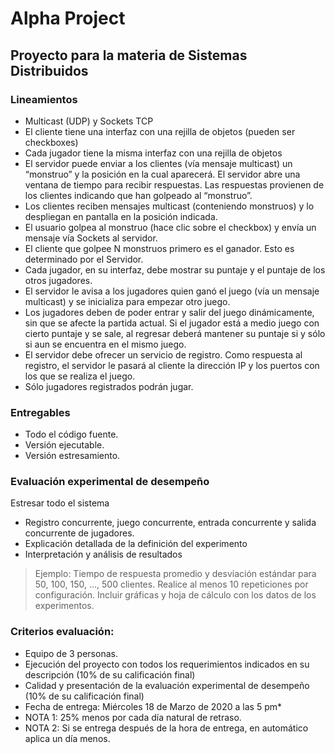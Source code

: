 # Alpha Project
## Proyecto para la materia de Sistemas Distribuidos

### Lineamientos
 - Multicast (UDP) y Sockets TCP
 - El cliente tiene una interfaz con una rejilla de objetos (pueden ser checkboxes)
 - Cada jugador tiene la misma interfaz con una rejilla de objetos
 - El servidor puede enviar a los clientes (vía mensaje multicast) un “monstruo” y la posición en la cual aparecerá. El servidor abre una ventana de tiempo para recibir respuestas. Las respuestas provienen de los clientes indicando que han golpeado al “monstruo”.
 - Los clientes reciben mensajes multicast (conteniendo monstruos) y lo despliegan en pantalla en la posición indicada.
 - El usuario golpea al monstruo (hace clic sobre el checkbox) y envía un mensaje vía Sockets al servidor.
 - El cliente que golpee N monstruos primero es el ganador. Esto es determinado por el Servidor.
 - Cada jugador, en su interfaz, debe mostrar su puntaje y el puntaje de los otros jugadores.
 - El servidor le avisa a los jugadores quien ganó el juego (vía un mensaje multicast) y se inicializa para empezar otro juego.
 - Los jugadores deben de poder entrar y salir del juego dinámicamente, sin que se afecte la partida actual. Si el jugador está a medio juego con cierto puntaje y se sale, al regresar deberá mantener su puntaje si y sólo si aun se encuentra en el mismo juego.
 - El servidor debe ofrecer un servicio de registro. Como respuesta al registro, el servidor le pasará al cliente la dirección IP y los puertos con los que se realiza el juego.
 - Sólo jugadores registrados podrán jugar.

### Entregables
 - Todo el código fuente.
 - Versión ejecutable.
 - Versión estresamiento.

### Evaluación experimental de desempeño

Estresar todo el sistema
 - Registro concurrente, juego concurrente, entrada concurrente y salida concurrente de jugadores.
 - Explicación detallada de la definición del experimento
 - Interpretación y análisis de resultados

> Ejemplo: 
> Tiempo de respuesta promedio y desviación estándar para 50, 100, 150, …, 500 clientes. 
> Realice al menos 10 repeticiones por configuración.
> Incluir gráficas y hoja de cálculo con los datos de los experimentos.

### Criterios evaluación:
 - Equipo de 3 personas.
 - Ejecución del proyecto con todos los requerimientos indicados en su descripción (10% de su calificación final)
 - Calidad y presentación de la evaluación experimental de desempeño (10% de su calificación final)
 - Fecha de entrega: Miércoles 18 de Marzo de 2020 a las 5 pm*
 - NOTA 1: 25% menos por cada día natural de retraso.
 - NOTA 2: Si se entrega después de la hora de entrega, en automático aplica un día menos.
